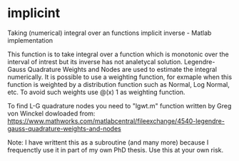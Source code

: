 # implicint
Taking (numerical) integral over an functions implicit inverse - Matlab implementation

This function is to take integral over a function which is monotonic over the interval of intrest but its inverse has not analetycal solution.
Legendre-Gauss Quadrature Weights and Nodes are used to estimate the integral numerically. It is possible to use a weighting function, for exmaple when this function is weighted by a distribution function such as Normal, Log Normal, etc. To avoid such weights use @(x) 1 as weighting function.

To find L-G quadrature nodes you need to "lgwt.m" function written by Greg von Winckel dowloaded from:
https://www.mathworks.com/matlabcentral/fileexchange/4540-legendre-gauss-quadrature-weights-and-nodes

Note: I have writtent this as a subroutine (and many more) because I frequenctly use it in part of my own PhD thesis. Use this at your own risk.
